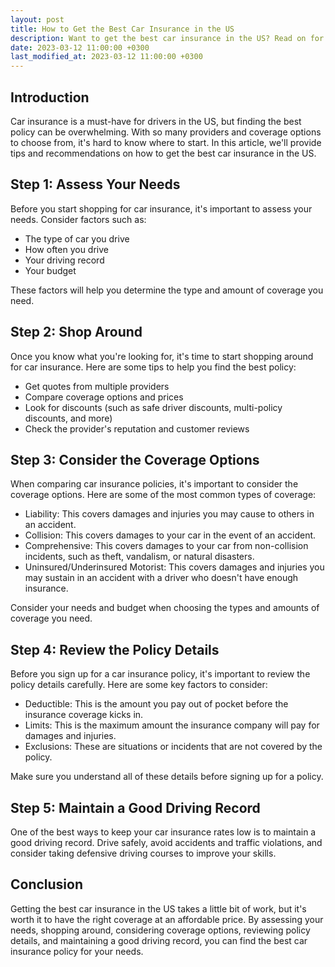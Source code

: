 ```yaml
---
layout: post
title: How to Get the Best Car Insurance in the US
description: Want to get the best car insurance in the US? Read on for tips on how to choose the right coverage, find affordable rates, and more.
date: 2023-03-12 11:00:00 +0300
last_modified_at: 2023-03-12 11:00:00 +0300
---
```


## Introduction

Car insurance is a must-have for drivers in the US, but finding the best policy can be overwhelming. With so many providers and coverage options to choose from, it's hard to know where to start. In this article, we'll provide tips and recommendations on how to get the best car insurance in the US.

## Step 1: Assess Your Needs

Before you start shopping for car insurance, it's important to assess your needs. Consider factors such as:

- The type of car you drive
- How often you drive
- Your driving record
- Your budget

These factors will help you determine the type and amount of coverage you need.

## Step 2: Shop Around

Once you know what you're looking for, it's time to start shopping around for car insurance. Here are some tips to help you find the best policy:

- Get quotes from multiple providers
- Compare coverage options and prices
- Look for discounts (such as safe driver discounts, multi-policy discounts, and more)
- Check the provider's reputation and customer reviews

## Step 3: Consider the Coverage Options

When comparing car insurance policies, it's important to consider the coverage options. Here are some of the most common types of coverage:

- Liability: This covers damages and injuries you may cause to others in an accident.
- Collision: This covers damages to your car in the event of an accident.
- Comprehensive: This covers damages to your car from non-collision incidents, such as theft, vandalism, or natural disasters.
- Uninsured/Underinsured Motorist: This covers damages and injuries you may sustain in an accident with a driver who doesn't have enough insurance.

Consider your needs and budget when choosing the types and amounts of coverage you need.

## Step 4: Review the Policy Details

Before you sign up for a car insurance policy, it's important to review the policy details carefully. Here are some key factors to consider:

- Deductible: This is the amount you pay out of pocket before the insurance coverage kicks in.
- Limits: This is the maximum amount the insurance company will pay for damages and injuries.
- Exclusions: These are situations or incidents that are not covered by the policy.

Make sure you understand all of these details before signing up for a policy.

## Step 5: Maintain a Good Driving Record

One of the best ways to keep your car insurance rates low is to maintain a good driving record. Drive safely, avoid accidents and traffic violations, and consider taking defensive driving courses to improve your skills.

## Conclusion

Getting the best car insurance in the US takes a little bit of work, but it's worth it to have the right coverage at an affordable price. By assessing your needs, shopping around, considering coverage options, reviewing policy details, and maintaining a good driving record, you can find the best car insurance policy for your needs.